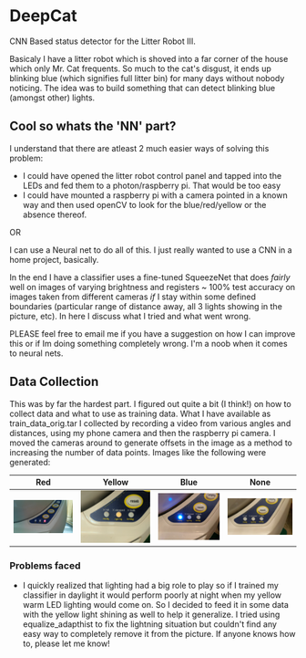 # DeepCat
CNN Based status detector for the Litter Robot III. 

Basicaly I have a litter robot which is shoved into a far corner of the house which only Mr. Cat frequents. So much to the cat's disgust, it ends up blinking blue (which signifies full litter bin) for many days without nobody noticing. The idea was to build something that can detect blinking blue (amongst other) lights. 

## Cool so whats the 'NN' part?
I understand that there are atleast 2 much easier ways of solving this problem:
- I could have opened the litter robot control panel and tapped into the LEDs and fed them to a photon/raspberry pi. That would be too easy
- I could have mounted a raspberry pi with a camera pointed in a known way and then used openCV to look for the blue/red/yellow or the absence thereof.

OR

I can use a Neural net to do all of this. I just really wanted to use a CNN in a home project, basically.

In the end I have a classifier uses a fine-tuned SqueezeNet that does _fairly_ well on images of varying brightness and registers ~ 100% test accuracy on images taken from different cameras *if* I stay within some defined boundaries (particular range of distance away, all 3 lights showing in the picture, etc). In here I discuss what I tried and what went wrong.

PLEASE feel free to email me if you have a suggestion on how I can improve this or if Im doing something completely wrong. I'm a noob when it comes to neural nets.

## Data Collection
This was by far the hardest part. I figured out quite a bit (I think!) on how to collect data and what to use as training data. What I have available as train_data_orig.tar I collected by recording a video from various angles and distances, using my phone camera and then the raspberry pi camera. I moved the cameras around to generate offsets in the image as a method to increasing the number of data points. Images like the following were generated:

| Red | Yellow | Blue | None |
|---|---|---|---|
|![alt text](testImages/red.jpg "Red")|![alt text](testImages/yellow1.jpg "Yellow")|![alt text](testImages/blue1.jpg "Blue")|![alt text](testImages/none.jpg "None")|




### Problems faced
- I quickly realized that lighting had a big role to play so if I trained my classifier in daylight it would perform poorly at night when my yellow warm LED lighting would come on. So I decided to feed it in some data with the yellow light shining as well to help it generalize. I tried using equalize_adapthist to fix the lightning situation but couldn't find any easy way to completely remove it from the picture. If anyone knows how to, please let me know!
